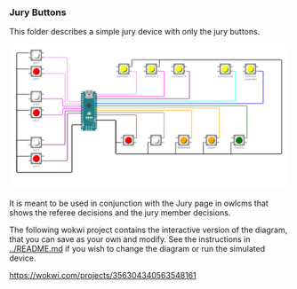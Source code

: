 ### Jury Buttons

This folder describes a simple jury device with only the jury buttons.

<img src="juryButtons.png" />

It is meant to be used in conjunction with the Jury page in owlcms that shows the referee decisions and the jury member decisions.

The following wokwi project contains the interactive version of the diagram, that you can save as your own and modify. See the instructions in [../README.md](../README.md) if you wish to change the diagram or run the simulated device.

https://wokwi.com/projects/356304340563548161

